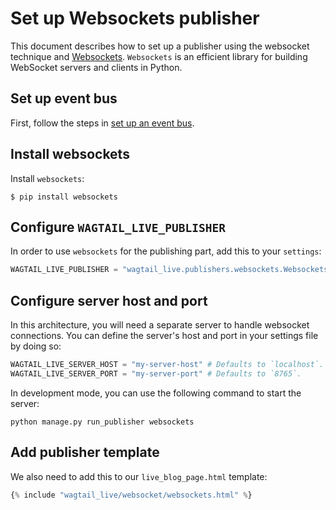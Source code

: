 # Set up Websockets publisher

This document describes how to set up a publisher using the websocket technique and [Websockets](https://github.com/aaugustin/websockets). `Websockets` is an efficient library for building WebSocket servers and clients in Python.



## Set up event bus

First, follow the steps in [set up an event bus](setup_event_bus_redis.md). 

## Install websockets
Install `websockets`:

```console
$ pip install websockets
```

## Configure `WAGTAIL_LIVE_PUBLISHER`

In order to use `websockets` for the publishing part, add this to your `settings`:

```python
WAGTAIL_LIVE_PUBLISHER = "wagtail_live.publishers.websockets.WebsocketsPublisher"
```

## Configure server host and port

In this architecture, you will need a separate server to handle websocket connections.
You can define the server's host and port in your settings file by doing so:

```python
WAGTAIL_LIVE_SERVER_HOST = "my-server-host" # Defaults to `localhost`.
WAGTAIL_LIVE_SERVER_PORT = "my-server-port" # Defaults to `8765`.
```

In development mode, you can use the following command to start the server:
```console
python manage.py run_publisher websockets
```

## Add publisher template

We also need to add this to our `live_blog_page.html` template:
```python
{% include "wagtail_live/websocket/websockets.html" %}
```

